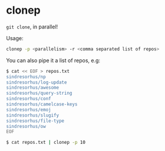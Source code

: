 # clonep

`git clone`, in parallel!

Usage:

```bash
clonep -p <parallelism> -r <comma separated list of repos>
```

You can also pipe it a list of repos, e.g:

```bash
$ cat << EOF > repos.txt
sindresorhus/np
sindresorhus/log-update
sindresorhus/awesome
sindresorhus/query-string
sindresorhus/conf
sindresorhus/camelcase-keys
sindresorhus/emoj
sindresorhus/slugify
sindresorhus/file-type
sindresorhus/ow
EOF

$ cat repos.txt | clonep -p 10
```
